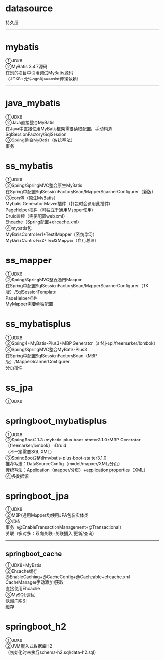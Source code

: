 # datasource
持久层<br>

************************************************************************************************************************

# mybatis
①JDK8<br>
②MyBatis 3.4.7源码<br>
在别的项目中引用调试MyBatis源码<br>
（JDK8+允许ognl/javassist传递依赖）<br>

******************************************************************************************

# java_mybatis
①JDK8<br>
②Java直接整合MyBatis<br>
在Java中直接使用MyBatis框架需要读取配置，手动构造SqlSessionFactory/SqlSession<br>
③Spring整合MyBatis（传统写法）<br>
事务<br>

# ss_mybatis
①JDK6<br>
②Spring/SpringMVC整合原生MyBatis<br>
在Spring中配置SqlSessionFactoryBean/MapperScannerConfigurer（新版）<br>
③com包（原生MyBatis）<br>
Mybatis Generator Maven插件（打包时会调用此插件）<br>
PageHelper插件（可独立于通用Mapper使用）<br>
Druid监控（需要配置web.xml）<br>
Ehcache（Spring配置+ehcache.xml）<br>
④mybatis包<br>
MyBatisController1+Test1Mapper（系统学习）<br>
MyBatisController2+Test2Mapper（自行总结）<br>

# ss_mapper
①JDK6<br>
②Spring/SpringMVC整合通用Mapper<br>
在Spring中配置SqlSessionFactoryBean/MapperScannerConfigurer（TK版）/SqlSessionTemplate<br>
PageHelper插件<br>
MyMapper需要单独配置<br>

# ss_mybatisplus
①JDK8<br>
②Spring4+MyBatis-Plus3+MBP Generator（slf4j-api/freemarker/lombok）<br>
③Spring/SpringMVC整合MyBatis-Plus3<br>
在Spring中配置SqlSessionFactoryBean（MBP版）/MapperScannerConfigurer<br>
分页插件<br>

# ss_jpa
①JDK8<br>

# springboot_mybatisplus
①JDK8<br>
②SpringBoot2.1.3+mybatis-plus-boot-starter3.1.0+MBP Generator（freemarker/lombok）+Druid<br>
（不一定需要SQL XML）<br>
③SpringBoot2整合mybatis-plus-boot-starter3.1.0<br>
推荐写法：DataSourceConfig（model/mapper/XML/分页）<br>
传统写法：Application（mapper/分页）+application.properties（XML）<br>
④多数据源<br>

# springboot_jpa
①JDK8<br>
②MBP/通用Mapper均使用JPA包装实体类<br>
③归档<br>
事务（@EnableTransactionManagement+@Transactional）<br>
关联（多对多：双向关联+关联插入/更新/查询）<br>

************************************************************************************************************************

## springboot_cache
①JDK8+MyBatis<br>
②Ehcache缓存<br>
@EnableCaching+@CacheConfig+@Cacheable+ehcache.xml<br>
CacheManager手动添加/获取<br>
直接使用Ehcache<br>
③MySQL调优<br>
数据库索引<br>
缓存<br>

# springboot_h2
①JDK8<br>
②JVM嵌入式数据库H2<br>
（初始化时未执行schema-h2.sql/data-h2.sql）<br>